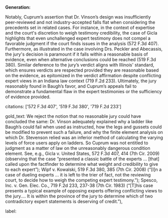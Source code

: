 **Generation:**

Notably, Cuprum’s assertion that Dr. Vinson’s design was insufficiently peer-reviewed and not industry-accepted falls flat when considering the precedents set in related cases. For instance, in the context of expertise and the court's discretion to weigh testimony credibility, the case of Gicla highlights that even unchallenged expert testimony does not compel a favorable judgment if the court finds issues in the analysis (572 F.3d 407). Furthermore, as illustrated in the case involving Drs. Peckler and Abecassis, the jury's decision is paramount if it falls within a reasonable basis of evidence, even when alternative conclusions could be reached (519 F.3d 380). Similar deference to the jury’s verdict aligns with Illinois' standard, which ensures verdicts are respected provided they are reasonable based on the evidence, as epitomized in the verdict affirmation despite conflicting expert views in an Indiana law context (719 F.2d 233). Ultimately, the jury reasonably found in Baugh’s favor, and Cuprum’s appeals fail to demonstrate a fundamental flaw in the expert testimonies or the sufficiency of evidence provided.

citations: ['572 F.3d 407', '519 F.3d 380', '719 F.2d 233']

gold_text: We reject the notion that no reasonable jury could have concluded the same: Dr. Vinson adequately explained why a ladder like Baugh’s could fail when used as instructed, how the legs and gussets could be modified to prevent such a failure, and why the finite element analysis on which Dr. Stevenson relied was an inferior method of calculating the varying levels of force users apply on ladders. So Cuprum was not entitled to judgment as a matter of law on the unreasonably dangerous condition element. See, e.g., Gicla v. United States, 572 F.3d 407, 414 (7th Cir. 2009) (observing that the case “presented a classic battle of the experts ... [that] called upon the factfinder to determine what weight and credibility to give to each expert”); Wipf v. Kowalski, 519 F.3d 380, 385 (7th Cir. 2008) (“[I]n a case of dueling experts ... it is left to the trier of fact, not the reviewing court, to decide how to weigh the competing expert testimony.”); Spesco, Inc. v. Gen. Elec. Co., 719 F.2d 233, 237-38 (7th Cir. 1983) (“[T]his case presents a typical example of opposing experts offering conflicting views to the jury.... It is within the province of the jury to determine which of two contradictory expert statements is deserving of credit.”),

label: 